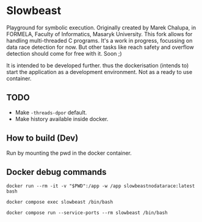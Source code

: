 # Slowbeast

Playground for symbolic execution. Originally created by Marek Chalupa, in FORMELA, Faculty of Informatics, Masaryk University. This fork allows for handling multi-threaded C programs. It's a work in progress, focussing on data race detection for now. But other tasks like reach safety and overflow detection should come for free with it. Soon ;)  

It is intended to be developed further. thus the dockerisation (intends to) start the application as a development environment. Not as a ready to use container.

## TODO

- Make `-threads-dpor` default.
- Make history available inside docker. 

## How to build (Dev)

Run by mounting the pwd in the docker container.  

## Docker debug commands

`docker run --rm -it -v "$PWD":/app -w /app slowbeastnodatarace:latest bash`

`docker compose exec slowbeast /bin/bash`

`docker compose run --service-ports --rm slowbeast /bin/bash`
